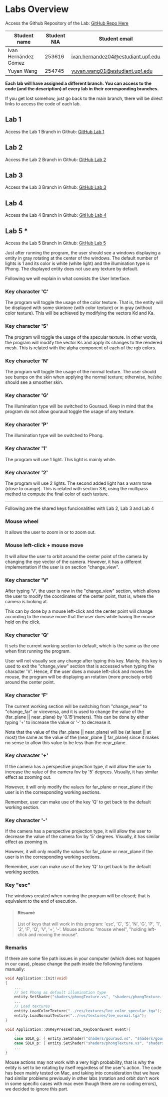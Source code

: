 #  Labs Overview

Access the Github Repository of the Lab: [GitHub Repo Here](https://github.com/yuyanwang03/ComputerGraphics)

| Student name | Student NIA | Student email |
| --- | --- | --- |
| Ivan Hernández Gómez | 253616 | ivan.hernandez04@estudiant.upf.edu |
| Yuyan Wang | 254745 | yuyan.wang01@estudiant.upf.edu |

**Each lab will have assigned a different branch. You can access to the code (and the description) of every lab in their corresponding branches.**

If you get lost somehow, just go back to the main branch, there will be direct links to access the code of each lab.

## Lab 1

Access the Lab 1 Branch in Github: [GitHub Lab 1](https://github.com/yuyanwang03/ComputerGraphics/tree/Lab1)

## Lab 2

Access the Lab 2 Branch in Github: [GitHub Lab 2](https://github.com/yuyanwang03/ComputerGraphics/tree/Lab2)

## Lab 3

Access the Lab 3 Branch in Github: [GitHub Lab 3](https://github.com/yuyanwang03/ComputerGraphics/tree/Lab3)

## Lab 4

Access the Lab 4 Branch in Github: [GitHub Lab 4](https://github.com/yuyanwang03/ComputerGraphics/tree/Lab4)

## Lab 5 *

Access the Lab 5 Branch in Github: [GitHub Lab 5](https://github.com/yuyanwang03/ComputerGraphics/tree/Lab5)

Just after running the program, the user should see a windows displaying a entity in gray rotating at the center of the windows. The default number of lights is 1 and its color is white (white light) and the illumination type is Phong. The displayed entity does not use any texture by default.

Following we will explain in what consists the User Interface.

### **Key character 'C'**

The program will toggle the usage of the color texture. That is, the entity will be displayed with some skintone (with color texture) or in gray (without color texture). This will be achieved by modifying the vectors Kd and Ka.

### **Key character 'S'**

The program will toggle the usage of the specular texture. In other words, the program will modify the vector Ks and apply its changes to the rendered mesh. This is related with the alpha component of each of the rgb colors.

### **Key character 'N'**

The program will toggle the usage of the normal texture. The user should see bumps on the skin when applying the normal texture; otherwise, he/she should see a smoother skin. 

### **Key character 'G'**

The illumination type will be switched to Gouraud. Keep in mind that the program do not allow gouraud toggle the usage of any texture.

### **Key character 'P'**

The illumination type will be switched to Phong.

### **Key character '1'**

The program will use 1 light. This light is mainly white.

### **Key character '2'**

The program will use 2 lights. The second added light has a warm tone (close to orange). This is related with section 3.6, using the multipass method to compute the final color of each texture.

---

Following are the shared keys funcionalities with Lab 2, Lab 3 and Lab 4

### **Mouse wheel**

It allows the user to zoom in or to zoom out.

### **Mouse left-click + mouse move**

It will allow the user to orbit around the center point of the camera by changing the eye vector of the camera. However, it has a different implementation if the user is on section "change_view".

### **Key character 'V'**

After typing 'V', the user is now in the "change_view" section, which allows the user to modify the coordinates of the center point, that is, where the camera is looking at.

This can by done by a mouse left-click and the center point will change according to the mouse move that the user does while having the mouse hold on the click.

### **Key character 'Q'**

It sets the current working section to default, which is the same as the one when first running the program. 

User will not visually see any change after typing this key. Mainly, this key is used to exit the "change_view" section that is accessed when typing the character 'V'. Hence, if the user does a mouse left-click and moves the mouse, the program will be displaying an rotation (more precisely orbit) around the center point.

### **Key character 'F'**

The current working section will be switching from "change_near" to "change_far" or viceversa, and it is used to change the value of the (far_plane || near_plane) by '0.15'(meters). This can be done by either typing '+' to increase the value or '-' to decrease it.

Note that the value of the (far_plane || near_plane) will be (at least || at most) the same as the value of the (near_plane || far_plane) since it makes no sense to allow this value to be less than the near_plane.

### **Key character '+'**

If the camera has a perspective projection type, it will allow the user to increase the value of the camera fov by '5' degrees. Visually, it has similar effect as zooming out.

However, it will only modify the values for far_plane or near_plane if the user is in the corresponding working sections.

Remember, user can make use of the key 'Q' to get back to the default working section.

### **Key character '-'**

If the camera has a perspective projection type, it will allow the user to decrease the value of the camera fov by '5' degrees. Visually, it has similar effect as zooming in.

However, it will only modify the values for far_plane or near_plane if the user is in the corresponding working sections.

Remember, user can make use of the key 'Q' to get back to the default working section.

### **Key "esc"**

The windows created when running the program will be closed; that is equivalent to the end of execution.

> #### Résumé
> List of keys that will work in this program: 'esc', 'C', 'S', 'N', 'G', 'P', '1', '2', 'F', 'Q', 'V', '+', '-'. Mouse actions: "mouse wheel", "holding left-click and moving the mouse".

### Remarks

If there are some file path issues in your computer (which does not happen in our case), please change the path inside the following functions manually:

```c++
void Application::Init(void)
{
    ...
    // Set Phong as default illumination type
    entity.SetShader("shaders/phongTexture.vs", "shaders/phongTexture.fs", "");
    ...
    // Load textures
    entity.LoadColorTexture("../res/textures/lee_color_specular.tga");
    entity.LoadNormalTexture("../res/textures/lee_normal.tga");
}

void Application::OnKeyPressed(SDL_KeyboardEvent event){
    ...
    case SDLK_g: { entity.SetShader("shaders/gouraud.vs", "shaders/gouraud.fs", ""); break; }
    case SDLK_p: { entity.SetShader("shaders/phongTexture.vs", "shaders/phongTexture.fs", ""); break; }
    ...
}
```

Mouse actions may not work with a very high probability, that is why the entity is set to be rotating by itself regardless of the user's action. The code has been mainly tested on Mac, and taking into consideration that we have had similar problems previously in other labs (rotation and orbit don't work in some specific cases with mac even though there are no coding errors), we decided to ignore this part.
